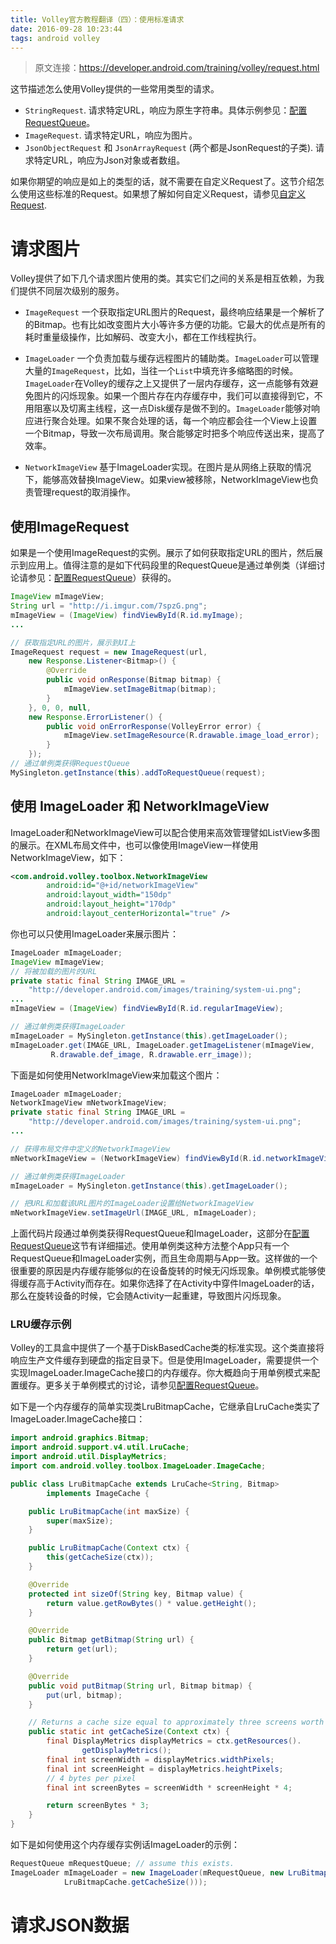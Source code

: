 ```yaml
---
title: Volley官方教程翻译（四）：使用标准请求
date: 2016-09-28 10:23:44
tags: android volley
---
```

> 原文连接：https://developer.android.com/training/volley/request.html

这节描述怎么使用Volley提供的一些常用类型的请求。
- `StringRequest`. 请求特定URL，响应为原生字符串。具体示例参见：[配置RequestQueue](配置RequestQueue)。
- `ImageRequest`. 请求特定URL，响应为图片。
- `JsonObjectRequest` 和 `JsonArrayRequest` (两个都是JsonRequest的子类). 请求特定URL，响应为Json对象或者数组。

如果你期望的响应是如上的类型的话，就不需要在自定义Request了。这节介绍怎么使用这些标准的Request。如果想了解如何自定义Request，请参见[自定义Request](自定义Request).

# 请求图片

Volley提供了如下几个请求图片使用的类。其实它们之间的关系是相互依赖，为我们提供不同层次级别的服务。

- `ImageRequest` 一个获取指定URL图片的Request，最终响应结果是一个解析了的Bitmap。也有比如改变图片大小等许多方便的功能。它最大的优点是所有的耗时重量级操作，比如解码、改变大小，都在工作线程执行。


- `ImageLoader` 一个负责加载与缓存远程图片的辅助类。`ImageLoader`可以管理大量的`ImageRequest`，比如，当往一个`List`中填充许多缩略图的时候。`ImageLoader`在Volley的缓存之上又提供了一层内存缓存，这一点能够有效避免图片的闪烁现象。如果一个图片存在内存缓存中，我们可以直接得到它，不用阻塞以及切离主线程，这一点Disk缓存是做不到的。`ImageLoader`能够对响应进行聚合处理。如果不聚合处理的话，每一个响应都会往一个View上设置一个Bitmap，导致一次布局调用。聚合能够定时把多个响应传送出来，提高了效率。

- `NetworkImageView` 基于ImageLoader实现。在图片是从网络上获取的情况下，能够高效替换ImageView。如果view被移除，NetworkImageView也负责管理request的取消操作。

## 使用ImageRequest

如果是一个使用ImageRequest的实例。展示了如何获取指定URL的图片，然后展示到应用上。值得注意的是如下代码段里的RequestQueue是通过单例类（详细讨论请参见：[配置RequestQueue](/2016/09/27/setting-up-a-requestqueue)）获得的。

``` java
ImageView mImageView;
String url = "http://i.imgur.com/7spzG.png";
mImageView = (ImageView) findViewById(R.id.myImage);
...

// 获取指定URL的图片，展示到UI上
ImageRequest request = new ImageRequest(url,
    new Response.Listener<Bitmap>() {
        @Override
        public void onResponse(Bitmap bitmap) {
            mImageView.setImageBitmap(bitmap);
        }
    }, 0, 0, null,
    new Response.ErrorListener() {
        public void onErrorResponse(VolleyError error) {
            mImageView.setImageResource(R.drawable.image_load_error);
        }
    });
// 通过单例类获得RequestQueue
MySingleton.getInstance(this).addToRequestQueue(request);
```

## 使用 ImageLoader 和 NetworkImageView

ImageLoader和NetworkImageView可以配合使用来高效管理譬如ListView多图的展示。在XML布局文件中，也可以像使用ImageView一样使用NetworkImageView，如下：

``` xml
<com.android.volley.toolbox.NetworkImageView
        android:id="@+id/networkImageView"
        android:layout_width="150dp"
        android:layout_height="170dp"
        android:layout_centerHorizontal="true" />
```

你也可以只使用ImageLoader来展示图片：

``` java
ImageLoader mImageLoader;
ImageView mImageView;
// 将被加载的图片的URL
private static final String IMAGE_URL =
    "http://developer.android.com/images/training/system-ui.png";
...
mImageView = (ImageView) findViewById(R.id.regularImageView);

// 通过单例类获得ImageLoader
mImageLoader = MySingleton.getInstance(this).getImageLoader();
mImageLoader.get(IMAGE_URL, ImageLoader.getImageListener(mImageView,
         R.drawable.def_image, R.drawable.err_image));
```

下面是如何使用NetworkImageView来加载这个图片：

``` java
ImageLoader mImageLoader;
NetworkImageView mNetworkImageView;
private static final String IMAGE_URL =
    "http://developer.android.com/images/training/system-ui.png";
...

// 获得布局文件中定义的NetworkImageView
mNetworkImageView = (NetworkImageView) findViewById(R.id.networkImageView);

// 通过单例类获得ImageLoader
mImageLoader = MySingleton.getInstance(this).getImageLoader();

// 把URL和加载该URL图片的ImageLoader设置给NetworkImageView
mNetworkImageView.setImageUrl(IMAGE_URL, mImageLoader);
```

上面代码片段通过单例类获得RequestQueue和ImageLoader，这部分在[配置RequestQueue](/2016/09/27/setting-up-a-requestqueue)这节有详细描述。使用单例类这种方法整个App只有一个RequestQueue和ImageLoader实例，而且生命周期与App一致。这样做的一个很重要的原因是内存缓存能够似的在设备旋转的时候无闪烁现象。单例模式能够使得缓存高于Activity而存在。如果你选择了在Activity中穿件ImageLoader的话，那么在旋转设备的时候，它会随Activity一起重建，导致图片闪烁现象。

### LRU缓存示例

Volley的工具盒中提供了一个基于DiskBasedCache类的标准实现。这个类直接将响应生产文件缓存到硬盘的指定目录下。但是使用ImageLoader，需要提供一个实现ImageLoader.ImageCache接口的内存缓存。你大概趋向于用单例模式来配置缓存。更多关于单例模式的讨论，请参见[配置RequestQueue](/2016/09/27/setting-up-a-requestqueue)。

如下是一个内存缓存的简单实现类LruBitmapCache，它继承自LruCache类实了ImageLoader.ImageCache接口：

``` java
import android.graphics.Bitmap;
import android.support.v4.util.LruCache;
import android.util.DisplayMetrics;
import com.android.volley.toolbox.ImageLoader.ImageCache;

public class LruBitmapCache extends LruCache<String, Bitmap>
        implements ImageCache {

    public LruBitmapCache(int maxSize) {
        super(maxSize);
    }

    public LruBitmapCache(Context ctx) {
        this(getCacheSize(ctx));
    }

    @Override
    protected int sizeOf(String key, Bitmap value) {
        return value.getRowBytes() * value.getHeight();
    }

    @Override
    public Bitmap getBitmap(String url) {
        return get(url);
    }

    @Override
    public void putBitmap(String url, Bitmap bitmap) {
        put(url, bitmap);
    }

    // Returns a cache size equal to approximately three screens worth of images.
    public static int getCacheSize(Context ctx) {
        final DisplayMetrics displayMetrics = ctx.getResources().
                getDisplayMetrics();
        final int screenWidth = displayMetrics.widthPixels;
        final int screenHeight = displayMetrics.heightPixels;
        // 4 bytes per pixel
        final int screenBytes = screenWidth * screenHeight * 4;

        return screenBytes * 3;
    }
}
```

如下是如何使用这个内存缓存实例话ImageLoader的示例：

``` java
RequestQueue mRequestQueue; // assume this exists.
ImageLoader mImageLoader = new ImageLoader(mRequestQueue, new LruBitmapCache(
            LruBitmapCache.getCacheSize()));
```

# 请求JSON数据